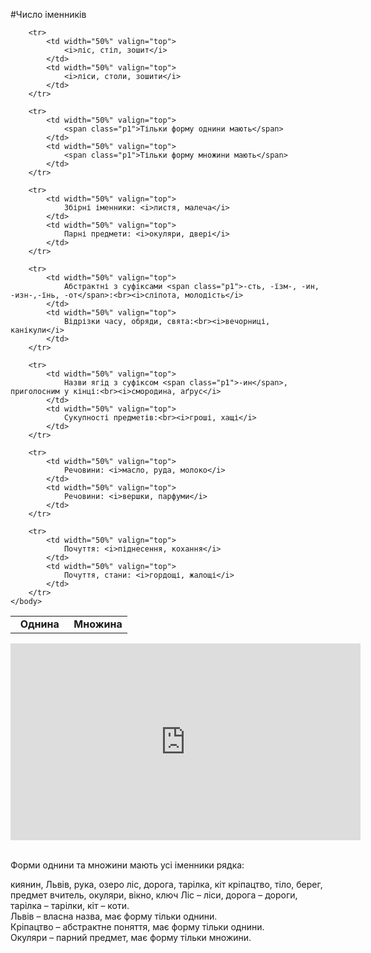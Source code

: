 #Число іменників


<table>
    <body>
        <tr>
            <td width="50%" align="center" valign="top">
                <b>Однина</b>
            </td>
            <td width="50%" align="center" valign="top">
                <b>Множина</b>
            </td>
        </tr>

        <tr>
            <td width="50%" valign="top">
                <i>ліс, стіл, зошит</i>
            </td>
            <td width="50%" valign="top">
                <i>ліси, столи, зошити</i>
            </td>
        </tr>

        <tr>
            <td width="50%" valign="top">
                <span class="p1">Тільки форму однини мають</span>
            </td>
            <td width="50%" valign="top">
                <span class="p1">Тільки форму множини мають</span>
            </td>
        </tr>

        <tr>
            <td width="50%" valign="top">
                Збірні іменники: <i>листя, малеча</i>
            </td>
            <td width="50%" valign="top">
                Парні предмети: <i>окуляри, двері</i>
            </td>
        </tr>

        <tr>
            <td width="50%" valign="top">
                Абстрактні з суфіксами <span class="p1">-сть, -їзм-, -ин, -изн-,-їнь, -от</span>:<br><i>сліпота, молодість</i>
            </td>
            <td width="50%" valign="top">
                Відрізки часу, обряди, свята:<br><i>вечорниці, канікули</i>
            </td>
        </tr>

        <tr>
            <td width="50%" valign="top">
                Назви ягід з суфіксом <span class="p1">-ин</span>, приголосним у кінці:<br><i>смородина, аґрус</i>
            </td>
            <td width="50%" valign="top">
                Сукупності предметів:<br><i>гроші, хащі</i>
            </td>
        </tr>

        <tr>
            <td width="50%" valign="top">
                Речовини: <i>масло, руда, молоко</i>
            </td>
            <td width="50%" valign="top">
                Речовини: <i>вершки, парфуми</i>
            </td>
        </tr>

        <tr>
            <td width="50%" valign="top">
                Почуття: <i>піднесення, кохання</i>
            </td>
            <td width="50%" valign="top">
                Почуття, стани: <i>гордощі, жалощі</i>
            </td>
        </tr>
    </body>
</table>


<div class="fluidMedia">
<iframe align="center" width="560" height="315" src="https://www.youtube.com/embed/3TpxLMiL9IQ" frameborder="0" allowfullscreen></iframe>
</div>
<div class="popup">
</div>


<br>
<quiz correctLabel="correct" incorrectLabel="incorrect" checkLabel="check">
    <question text="">
       <p>Форми однини та множини мають усі іменники рядка:

</p>
        <answer>киянин, Львів, рука, озеро</answer>
        <answer correct>ліс, дорога, тарілка, кіт</answer>
        <answer>кріпацтво, тіло, берег, предмет</answer>
        <answer>вчитель, окуляри, вікно, ключ</answer>
        <explanation>
    Ліс – ліси, дорога – дороги, тарілка – тарілки, кіт – коти.<br>
Львів – власна назва, має форму тільки однини.<br>
Кріпацтво – абстрактне поняття, має форму тільки однини.<br>
Окуляри – парний предмет, має форму тільки множини.
        <explanation>
    </question>
</quiz>